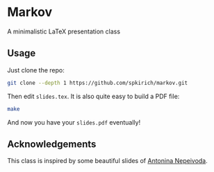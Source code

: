 # Markov

A minimalistic LaTeX presentation class

## Usage

Just clone the repo:

``` bash
git clone --depth 1 https://github.com/spkirich/markov.git
```

Then edit `slides.tex`.
It is also quite easy to build a PDF file:

``` bash
make
```

And now you have your `slides.pdf` eventually!

## Acknowledgements

This class is inspired by some beautiful slides of [Antonina
Nepeivoda](https://github.com/TonitaN).
